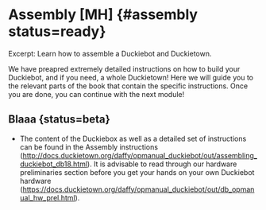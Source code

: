 # Assembly [MH] {#assembly status=ready}

Excerpt: Learn how to assemble a Duckiebot and Duckietown.

We have preapred extremely detailed instructions on how to build your Duckiebot, and if you need, a whole Duckietown! Here we will guide you to the relevant parts of the book that contain the specific instructions. Once you are done, you can continue with the next module!

<minitoc/>


## Blaaa {status=beta}

- The content of the Duckiebox as well as a detailed set of instructions can be found in the Assembly instructions (http://docs.duckietown.org/daffy/opmanual_duckiebot/out/assembling_duckiebot_db18.html). It is advisable to read through our hardware preliminaries section before you get your hands on your own Duckiebot hardware (https://docs.duckietown.org/daffy/opmanual_duckiebot/out/db_opmanual_hw_prel.html).
